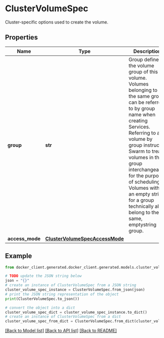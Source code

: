 # ClusterVolumeSpec

Cluster-specific options used to create the volume. 

## Properties

Name | Type | Description | Notes
------------ | ------------- | ------------- | -------------
**group** | **str** | Group defines the volume group of this volume. Volumes belonging to the same group can be referred to by group name when creating Services.  Referring to a volume by group instructs Swarm to treat volumes in that group interchangeably for the purpose of scheduling. Volumes with an empty string for a group technically all belong to the same, emptystring group.  | [optional] 
**access_mode** | [**ClusterVolumeSpecAccessMode**](ClusterVolumeSpecAccessMode.md) |  | [optional] 

## Example

```python
from docker_client.generated.docker_client.generated.models.cluster_volume_spec import ClusterVolumeSpec

# TODO update the JSON string below
json = "{}"
# create an instance of ClusterVolumeSpec from a JSON string
cluster_volume_spec_instance = ClusterVolumeSpec.from_json(json)
# print the JSON string representation of the object
print(ClusterVolumeSpec.to_json())

# convert the object into a dict
cluster_volume_spec_dict = cluster_volume_spec_instance.to_dict()
# create an instance of ClusterVolumeSpec from a dict
cluster_volume_spec_from_dict = ClusterVolumeSpec.from_dict(cluster_volume_spec_dict)
```
[[Back to Model list]](../README.md#documentation-for-models) [[Back to API list]](../README.md#documentation-for-api-endpoints) [[Back to README]](../README.md)


